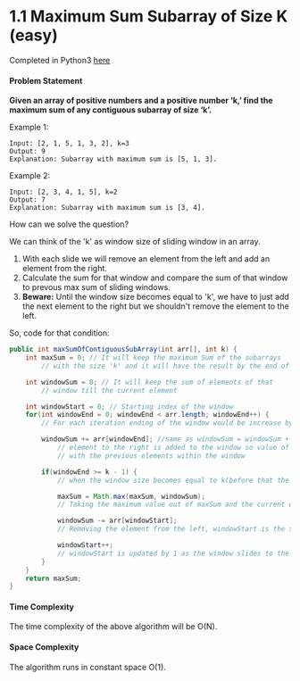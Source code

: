 # 1.1 Maximum Sum Subarray of Size K \(easy\)
Completed in Python3 [here](https://leetcode.com/problems/maximum-average-subarray-i/)

#### Problem Statement

**Given an array of positive numbers and a positive number ‘k,’ find the maximum sum of any contiguous subarray of size ‘k’.**

Example 1:

```text
Input: [2, 1, 5, 1, 3, 2], k=3 
Output: 9
Explanation: Subarray with maximum sum is [5, 1, 3].
```

Example 2:

```text
Input: [2, 3, 4, 1, 5], k=2 
Output: 7
Explanation: Subarray with maximum sum is [3, 4].
```

How can we solve the question?

We can think of the 'k' as window size of sliding window in an array.

1. With each slide we will remove an element from the left and add an element from the right.
2. Calculate the sum for that window and compare the sum of that window to prevous max sum of sliding windows.
3. **Beware:** Until the window size becomes equal to 'k', we have to just add the next element to the right but we shouldn't remove the element to the left.

So, code for that condition:

```java
public int maxSumOfContiguousSubArray(int arr[], int k) {
    int maxSum = 0; // It will keep the maximum Sum of the subarrays 
        // with the size 'k' and it will have the result by the end of the for-loop

    int windowSum = 0; // It will keep the sum of elements of that 
        // window till the current element

    int windowStart = 0; // Starting index of the window
    for(int windowEnd = 0; windowEnd < arr.length; windowEnd++) {
        // For each iteration ending of the window would be increase by 1.

        windowSum += arr[windowEnd]; //same as windowSum = windowSum + arr[windowEnd],
            // element to the right is added to the window so value of that element added 
            // with the previous elements within the window

        if(windowEnd >= k - 1) {
            // when the window size becomes equal to k(before that the size would less that k)

            maxSum = Math.max(maxSum, windowSum);
            // Taking the maximum value out of maxSum and the current window(i.e windowSum)

            windowSum -= arr[windowStart];
            // Removing the element from the left, windowStart is the starting index of the window;

            windowStart++;
            // windowStart is updated by 1 as the window slides to the right 
        }
    }
    return maxSum;
}
```

#### Time Complexity

The time complexity of the above algorithm will be O\(N\).

#### Space Complexity

The algorithm runs in constant space O\(1\).

